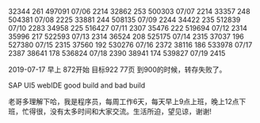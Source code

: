 
32344   261 497091 07/06 2214
32862   253 500303 07/07 2214 
33357   248 504381 07/08 2225
33881   244 508135 07/09 2244
34422   235 512839 07/10 2283
34958   225 516427 07/11 2307
35476   222 519694 07/12 2314
35996   217 522593 07/13 2314
36524   208 525175 07/14 2315
37037   196 527380 07/15 2315
37560   192 530276 07/16 2372 
38116   186 533978 07/17 2387
38641   178 536824 07/18 2390
38941   174 539827 07/19 2415 

2019-07-17 早上 872开始 目标922 77页 到900的时候，转存失败了。

SAP UI5 webIDE good build and bad build

老哥多理解下哈，我是程序员，每周工作6天，每天早上9点上班，晚上12点下班，忙得很，没有太多时间和大家交流。生活所迫，望见谅，谢谢!

